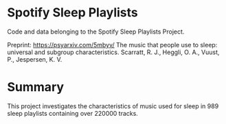 # Spotify Sleep Playlists
 Code and data belonging to the Spotify Sleep Playlists Project.
 
 Preprint: https://psyarxiv.com/5mbyv/
 The music that people use to sleep: universal and subgroup characteristics. Scarratt, R. J., Heggli, O. A., Vuust, P., Jespersen, K. V. 
 
# Summary
 This project investigates the characteristics of music used for sleep in 989 sleep playlists containing over 220000 tracks. 
 
 

